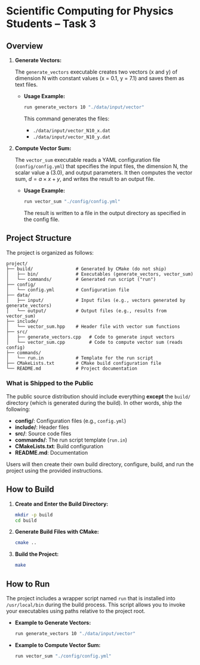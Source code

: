 # Scientific Computing for Physics Students – Task 3

## Overview

1. **Generate Vectors:**  

   The `generate_vectors` executable creates two vectors (x and y) of dimension N with constant values (x = 0.1, y = 7.1) and saves them as text files. 

   - **Usage Example:**  

     ```bash
     run generate_vectors 10 "./data/input/vector"
     ```  

     This command generates the files:
     - `./data/input/vector_N10_x.dat`
     - `./data/input/vector_N10_y.dat`

2. **Compute Vector Sum:**  

   The `vector_sum` executable reads a YAML configuration file (`config/config.yml`) that specifies the input files, the dimension N, the scalar value a (3.0), and output parameters. It then computes the vector sum, $d = a \times x + y$, and writes the result to an output file.

   - **Usage Example:**  

     ```bash
     run vector_sum "./config/config.yml"
     ```
     The result is written to a file in the output directory as specified in the config file.


## Project Structure

The project is organized as follows:

```plaintext
project/
├── build/                # Generated by CMake (do not ship)
│   ├── bin/              # Executables (generate_vectors, vector_sum)
│   └── commands/         # Generated run script ("run")
├── config/
│   └── config.yml        # Configuration file
├── data/
│   ├── input/            # Input files (e.g., vectors generated by generate_vectors)
│   └── output/           # Output files (e.g., results from vector_sum)
├── include/
│   └── vector_sum.hpp    # Header file with vector sum functions
├── src/
│   ├── generate_vectors.cpp   # Code to generate input vectors
│   └── vector_sum.cpp         # Code to compute vector sum (reads config)
├── commands/
│   └── run.in            # Template for the run script
├── CMakeLists.txt        # CMake build configuration file
└── README.md             # Project documentation
```


### What is Shipped to the Public

The public source distribution should include everything **except** the `build/` directory (which is generated during the build). In other words, ship the following:

- **config/**: Configuration files (e.g., `config.yml`)
- **include/**: Header files
- **src/**: Source code files
- **commands/**: The run script template (`run.in`)
- **CMakeLists.txt**: Build configuration
- **README.md**: Documentation

Users will then create their own build directory, configure, build, and run the project using the provided instructions.

## How to Build

1. **Create and Enter the Build Directory:**

   ```bash
   mkdir -p build
   cd build

2. **Generate Build Files with CMake:**

   ```bash
   cmake ..
   ```
3. **Build the Project:**

   ```bash
   make
   ```

## How to Run

The project includes a wrapper script named `run` that is installed into `/usr/local/bin` during the build process. This script allows you to invoke your executables using paths relative to the project root.

- **Example to Generate Vectors:**

  ```bash
  run generate_vectors 10 "./data/input/vector"
  ```

- **Example to Compute Vector Sum:**

  ```bash
  run vector_sum "./config/config.yml"
  ```